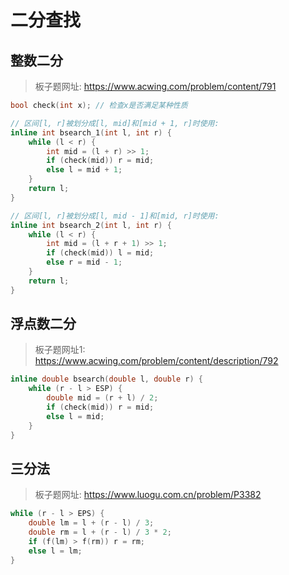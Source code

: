 # 二分查找

## 整数二分

> 板子题网址: https://www.acwing.com/problem/content/791

```cpp
bool check(int x); // 检查x是否满足某种性质

// 区间[l, r]被划分成[l, mid]和[mid + 1, r]时使用:
inline int bsearch_1(int l, int r) {
    while (l < r) {
        int mid = (l + r) >> 1;
        if (check(mid)) r = mid;
        else l = mid + 1;
    }
    return l;
}

// 区间[l, r]被划分成[l, mid - 1]和[mid, r]时使用:
inline int bsearch_2(int l, int r) {
    while (l < r) {
        int mid = (l + r + 1) >> 1;
        if (check(mid)) l = mid;
        else r = mid - 1;
    }
    return l;
}
```

## 浮点数二分

> 板子题网址1: https://www.acwing.com/problem/content/description/792

```cpp
inline double bsearch(double l, double r) {
    while (r - l > ESP) {
        double mid = (r + l) / 2;
        if (check(mid)) r = mid;
        else l = mid;
    }
}
```

## 三分法

> 板子题网址: https://www.luogu.com.cn/problem/P3382

```cpp
while (r - l > EPS) {
    double lm = l + (r - l) / 3;
    double rm = l + (r - l) / 3 * 2;
    if (f(lm) > f(rm)) r = rm;
    else l = lm;
}
```
